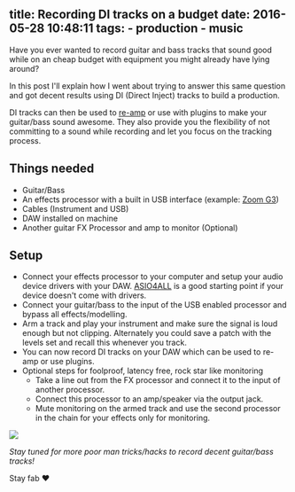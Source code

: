 title: Recording DI tracks on a budget
date: 2016-05-28 10:48:11
tags: 
	- production
	- music
---
Have you ever wanted to record guitar and bass tracks that sound good while on an cheap budget with equipment you might already have lying around? 

In this post I'll explain how I went about trying to answer this same question and got decent results using DI (Direct Inject) tracks to build a production. 

DI tracks can then be used to [re-amp](https://en.wikipedia.org/wiki/Re-amp) or use with plugins to make your guitar/bass sound awesome. They also provide you the flexibility of not committing to a sound while recording and let you focus on the tracking process.

## Things needed

+ Guitar/Bass
+ An effects processor with a built in USB interface (example: [Zoom G3](https://www.zoom.co.jp/products/guitar/g3-guitar-effects-amp-simulator-pedal))
+ Cables (Instrument and USB)
+ DAW installed on machine
+ Another guitar FX Processor and amp to monitor (Optional)

## Setup

+ Connect your effects processor to your computer and setup your audio device drivers with your DAW. [ASIO4ALL](http://www.asio4all.com) is a good starting point if your device doesn't come with drivers.
+ Connect your guitar/bass to the input of the USB enabled processor and bypass all effects/modelling.
+ Arm a track and play your instrument and make sure the signal is loud enough but not clipping. Alternately you could save a patch with the levels set and recall this whenever you track.
+ You can now record DI tracks on your DAW which can be used to re-amp or use plugins.
+ Optional steps for foolproof, latency free, rock star like monitoring
  + Take a line out from the FX processor and connect it to the input of another processor.
  + Connect this processor to an amp/speaker via the output jack.
  + Mute monitoring on the armed track and use the second processor in the chain for your effects only for monitoring.
<img src="https://67.media.tumblr.com/2793a045dd8abc0a38429324cbf45691/tumblr_od2mlqody31upui14o1_1280.png">

*Stay tuned for more poor man tricks/hacks to record decent guitar/bass tracks!*

Stay fab ♥
